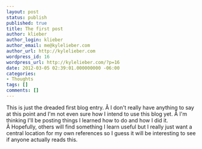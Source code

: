 ```yaml
---
layout: post
status: publish
published: true
title: The first post
author: klieber
author_login: klieber
author_email: me@kylelieber.com
author_url: http://kylelieber.com
wordpress_id: 16
wordpress_url: http://kylelieber.com/?p=16
date: 2012-03-05 02:39:01.000000000 -06:00
categories:
- Thoughts
tags: []
comments: []
---
```

This is just the dreaded first blog entry. Â I don't really have anything to say at this point and I'm not even sure how I intend to use this blog yet. Â I'm thinking I'll be posting things I learned how to do and how I did it. Â Hopefully, others will find something I learn useful but I really just want a central location for my own references so I guess it will be interesting to see if anyone actually reads this.
